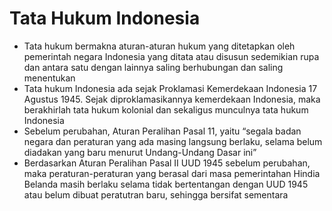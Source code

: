 # Tata Hukum Indonesia

- Tata hukum bermakna aturan-aturan hukum yang ditetapkan oleh pemerintah negara Indonesia yang ditata atau disusun sedemikian rupa dan antara satu dengan lainnya saling berhubungan dan saling menentukan
- Tata hukum Indonesia ada sejak Proklamasi Kemerdekaan Indonesia 17 Agustus 1945. Sejak diproklamasikannya kemerdekaan Indonesia, maka berakhirlah tata hukum kolonial dan sekaligus munculnya tata hukum Indonesia
- Sebelum perubahan, Aturan Peralihan Pasal 11, yaitu “segala badan negara dan peraturan yang ada masing langsung berlaku, selama belum diadakan yang baru menurut Undang-Undang Dasar ini”
- Berdasarkan Aturan Peralihan Pasal II UUD 1945 sebelum perubahan, maka peraturan-peraturan yang berasal dari masa pemerintahan Hindia Belanda masih berlaku selama tidak bertentangan dengan UUD 1945 atau belum dibuat peratutran baru, sehingga bersifat sementara